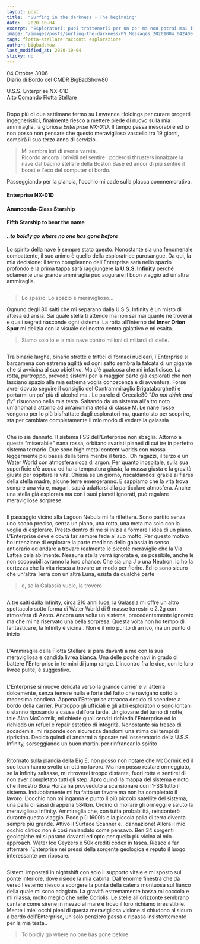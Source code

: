 ```yaml
---
layout: post
title:  "Surfing in the darkness - The beginning"
date:   2020-10-04
excerpt: "Esploratori: puoi trattenerli per un po' ma non potrai mai impedirgli di viaggiare. La nuova missione di BigBadShow parte dall'incontro con la Fleet Carrier U.S.S. Infinity"
image: "/images/posts/surfing-the-darkness/PS_Messages_20201004_042400.jpg"
tags: flotta-stellare racconti esplorazione
author: bigbadshow
last_modified_at: 2020-10-04
sticky: no
---
```

<div class="box alt">
<p>04 Ottobre 3006<br>
Diario di Bordo del CMDR BigBadShow80</p>

<p>U.S.S. Enterprise NX-01D<br>
Alto Comando Flotta Stellare</p>
</div>
<span class="image fit"><img src="/images/Elite-Division-png.png" alt=""></span>

Dopo più di due settimane fermo su Lawrence Holdings per curare progetti ingegneristici, finalmente riesco a mettere piede di nuovo sulla mia ammiraglia, la gloriosa *Enterprise NX-01D*. Il tempo passa inesorabile ed io non posso non pensare che questo meraviglioso vascello tra 19 giorni, compirà il suo terzo anno di servizio. 

> Mi sembra ieri di averla varata. <br>
> Ricordo ancora i brividi nel sentire i poderosi thrusters innalzare la nave dal bacino stellare della Boston Base ed ancor di più sentire il boost e l'eco del computer di bordo. 
 
Passeggiando per la plancia, l'occhio mi cade sulla placca commemorativa.

#### Enterprise NX-01D<br>
#### Ananconda-Class Starship<br>
#### Fifth Starship to bear the name
#### *..to boldly go where no one has gone before*

Lo spirito della nave è sempre stato questo. Nonostante sia una fenomenale combattente, il suo animo è quello della esploratrice purosangue. Da qui, la mia decisione: il terzo compleanno dell'Enterprise sarà nello spazio profondo e la prima tappa sarà raggiungere la **U.S.S. Infinity** perché solamente una grande ammiraglia può augurare il buon viaggio ad un'altra ammiraglia.

<div class="box alt">
    <span class="image fit"><a href="/images/posts/surfing-the-darkness/PS_Messages_20201004_042346.jpg"><img src="{{ "/images/posts/surfing-the-darkness/PS_Messages_20201004_042346.jpg" | prepend:site.baseurl }}" alt=""  title="Immagine 1"/></a></span>
</div>

> Lo spazio. Lo spazio è meraviglioso...
 
Ognuno degli 80 salti che mi separano dalla U.S.S. Infinity è un misto di attesa ed ansia. Sai quale stella ti attende ma non sai mai quante ne troverai e quali segreti nasconde ogni sistema. La rotta all'interno del **Inner Orion Spur** mi delizia con la visuale del nostro centro galattivo e mi esalta. 

> Siamo solo io e la mia nave contro milioni di miliardi di stelle.

<div class="box alt">
    <span class="image fit"><a href="/images/posts/surfing-the-darkness/PS_Messages_20201004_042352.jpg"><img src="{{ "/images/posts/surfing-the-darkness/PS_Messages_20201004_042352.jpg" | prepend:site.baseurl }}" alt=""  title="Immagine 2"/></a></span>
</div>

Tra binarie larghe, binarie strette e trittici di fornaci nucleari, l'Enterprise si barcamena con estrema agilità ed ogni salto sembra la falcata di un gigante che si avvicina al suo obiettivo. Ma c'è qualcosa che mi infastidisce. La rotta, purtroppo, prevede sistemi per la maggior parte già esplorati che non lasciano spazio alla mia estrema voglia conoscenza e di avventura. Forse avrei dovuto seguire il consiglio del Contrammiraglio Brigataborghetti e portarmi un po' più di alcohol ma.. Le parole di Grecale80 "*Do not drink and fly*" risuonano nella mia testa. Saltando da un sistema all'altro noto un'anomalia attorno ad un'anonima stella di classe M. Le nane rosse vengono per lo più bisfrattate dagli esploratori ma, quanto sto per scoprire, sta per cambiare completamente il mio modo di vedere la galassia

<div class="box alt">
    <div class="row 50% uniform">
        <div class="6u"><span class="image fit"><a href="/images/posts/surfing-the-darkness/PS_Messages_20201004_042356.jpg"><img src="{{ "/images/posts/surfing-the-darkness/PS_Messages_20201004_042356.jpg" | prepend:site.baseurl }}" alt="" title="Immagine 3"/></a></span></div>
        <div class="6u$"><span class="image fit"><a href="/images/posts/surfing-the-darkness/PS_Messages_20201004_042400.jpg"><img src="{{ "/images/posts/surfing-the-darkness/PS_Messages_20201004_042400.jpg" | prepend:site.baseurl }}" alt="" title="Immagine 4" /></a></span></div>
    </div>
</div>

Che io sia dannato. Il sistema FSS dell'Enterprise non sbaglia. Attorno a questa "miserabile" nana rossa, orbitano svariati pianeti di cui tre in perfetto sistema ternario. Due sono high metal content worlds con massa leggermente più bassa della terra mentre il terzo.. Oh ragazzi, il terzo è un Water World con atmosfera ricca di argon. Per quanto inospitale, sulla sua superficie c'è acqua ed ha la tempratura giusta, la massa giusta e la gravità giusta per ospitare la vita. Chissà se un giorno, riscaldandosi grazie ai flares della stella madre, alcune terre emergeranno. E sappiamo che la vita trova sempre una via e, magari, saprà adattarsi alla particolare atmosfera. Anche una stella già esplorata ma con i suoi pianeti ignorati, può regalare meravigliose sorprese.

<div class="box alt">
    <div class="row 50% uniform">
        <div class="6u"><span class="image fit"><a href="/images/posts/surfing-the-darkness/PS_Messages_20201004_042415.jpg"><img src="{{ "/images/posts/surfing-the-darkness/PS_Messages_20201004_042415.jpg" | prepend:site.baseurl }}" alt="" title="Immagine 5"/></a></span></div>
        <div class="6u$"><span class="image fit"><a href="/images/posts/surfing-the-darkness/PS_Messages_20201004_042421.jpg"><img src="{{ "/images/posts/surfing-the-darkness/PS_Messages_20201004_042421.jpg" | prepend:site.baseurl }}" alt="" title="Immagine 6" /></a></span></div>
    </div>
</div>

Il passaggio vicino alla Lagoon Nebula mi fa riflettere. Sono partito senza uno scopo preciso, senza un piano, una rotta, una meta ma solo con la voglia di esplorare. Presto dentro di me si inizia a formare l'idea di un piano. L'Enterprise deve e dovrà far sempre fede al suo motto. Per questo motivo ho intenzione di esplorare la parte mediana della galassia in senso antiorario ed andare a trovare realmente le piccole meraviglie che la Via Lattea cela abilmente. Nessuna stella verrà ignorata e, se possibile, anche le non scoopabili avranno la loro chance. Che sia una J o una Neutron, io ho la certezza che la vita riesca a trovare un modo per fiorire. Ed io sono sicuro che un'altra Terra con un'altra Luna, esista da qualche parte 

> e, se la Galassia vuole, la troverò

<div class="box alt">
    <span class="image fit"><a href="/images/posts/surfing-the-darkness/PS_Messages_20201004_042427.jpg"><img src="{{ "/images/posts/surfing-the-darkness/PS_Messages_20201004_042427.jpg" | prepend:site.baseurl }}" alt=""  title="Immagine 7"/></a></span>
</div>

A tre salti dalla Infinity, circa 210 anni luce, la Galassia mi offre un altro spettacolo sotto forma di Water World di 9 masse terrestri e 2.2g con atmosfera di Azoto. Ancora una volta un sistema, precedentemente ignorato ma che mi ha riservato una bella sorpresa. Questa volta non ho tempo di fantasticare, la Infinity è vicina.. Non è il mio punto di arrivo, ma un punto di inizio

<div class="box alt">
    <div class="row 50% uniform">
        <div class="6u"><span class="image fit"><a href="/images/posts/surfing-the-darkness/PS_Messages_20201004_042432.jpg"><img src="{{ "/images/posts/surfing-the-darkness/PS_Messages_20201004_042432.jpg" | prepend:site.baseurl }}" alt="" title="Immagine 8"/></a></span></div>
        <div class="6u$"><span class="image fit"><a href="/images/posts/surfing-the-darkness/PS_Messages_20201004_042437.jpg"><img src="{{ "/images/posts/surfing-the-darkness/PS_Messages_20201004_042437.jpg" | prepend:site.baseurl }}" alt="" title="Immagine 9" /></a></span></div>
    </div>
</div>


L'Ammiraglia della Flotta Stellare si para davanti a me con la sua meravigliosa e candida livrea bianca. Una delle poche navi in grado di battere l'Enterprise in termini di jump range. L'incontro fra le due, con le loro livree pulite, è suggestivo. 

<div class="box alt">
    <span class="image fit"><a href="/images/posts/surfing-the-darkness/PS_Messages_20201004_042441.jpg"><img src="{{ "/images/posts/surfing-the-darkness/PS_Messages_20201004_042441.jpg" | prepend:site.baseurl }}" alt=""  title="Immagine 10"/></a></span>
</div>

L'Enterprise si muove delicata verso la grande carrier e vi atterra dolcemente, senza temere nulla e forte del fatto che navigano sotto la medesima bandiera. Appena l'Enterprise attracca decido di scendere a bordo della carrier. Purtroppo gli ufficiali e gli altri esploratori o sono lontani o stanno riposando a causa dell'ora tarda. Un giovane del turno di notte, tale Alan McCormik, mi chiede quali servizi richieda l'Enterprise ed io richiedo un refuel e repair estetico di integrità. Nonostante sia fresco di accademia, mi risponde con sicurezza dandomi una stima dei tempi di ripristino. Decido quindi di andarmi a riposare nell'osservatorio della U.S.S. Infinity, sorseggiando un buon martini per rinfrancar lo spirito

<div class="box alt">
    <span class="image fit"><a href="/images/posts/surfing-the-darkness/PS_Messages_20201004_042444.jpg"><img src="{{ "/images/posts/surfing-the-darkness/PS_Messages_20201004_042444.jpg" | prepend:site.baseurl }}" alt=""  title="Immagine 11"/></a></span>
</div>

Ritornato sulla plancia della Big E, non posso non notare che McCormik ed il suo team hanno svolto un ottimo lavoro. Ma non posso restare ormeggiato, se la Infinity saltasse, mi ritroverei troppo distante, fuori rotta e sentirei di non aver completato tutti gli step. Apro quindi la mappa del sistema e noto che il nostro Bora Horza ha provveduto a scansionare con l'FSS tutto il sistema. Indubbiamente mi ha fatto un favore ma non ha completato il lavoro. L'occhio non mi inganna e punto il più piccolo satellite del sistema, una palla di sassi di appena 584km.
Ordino di mollare gli ormeggi e saluto la meravigliosa Infinity. Ammiraglia che, con tutta probabilità, reinconterò durante questo viaggio. Poco più 1600ls e la piccola palla di terra diventa sempre più grande. Attivo il Surface Scanner e.. dannazione! Allora il mio occhio clinico non è così malandato come pensavo. Ben 34 sorgenti geologiche mi si parano davanti ed opto per quella più vicina al mio approach. Water Ice Geyzers e 50k crediti codex in tasca. Riesco a far atterrare l'Enterprise nei pressi della sorgente geologica e reputo il luogo interessante per riposare. 

<div class="box alt">
    <div class="row 50% uniform">
        <div class="6u"><span class="image fit"><a href="/images/posts/surfing-the-darkness/PS_Messages_20201004_042450.jpg"><img src="{{ "/images/posts/surfing-the-darkness/PS_Messages_20201004_042450.jpg" | prepend:site.baseurl }}" alt="" title="Immagine 12"/></a></span></div>
        <div class="6u$"><span class="image fit"><a href="/images/posts/surfing-the-darkness/PS_Messages_20201004_042454.jpg"><img src="{{ "/images/posts/surfing-the-darkness/PS_Messages_20201004_042454.jpg" | prepend:site.baseurl }}" alt="" title="Immagine 13" /></a></span></div>
    </div>
</div>

Sistemi impostati in nightshift con solo il supporto vitale e mi sposto sul ponte inferiore, dove risiede la mia cabina. Dall'enorme finestra che da verso l'esterno riesco a scorgere la punta della catena montuosa sul fianco della quale mi sono adagiato. La gravità estremamente bassa mi coccola e mi rilassa, molto meglio che nelle Coriolis. Le stelle all'orizzonte sembrano cantare come sirene in mezzo al mare e trovo il loro richiamo irresistibile. Mente i miei occhi pieni di questa meravigliosa visione si chiudono al sicuro a bordo dell'Enterprise, un solo penziero passa e ripassa insistentemente per la mia testa..

> To boldly go where no one has gone before.

<span class="image fit"><img src="/images/Elite-Division-png.png" alt=""></span>
